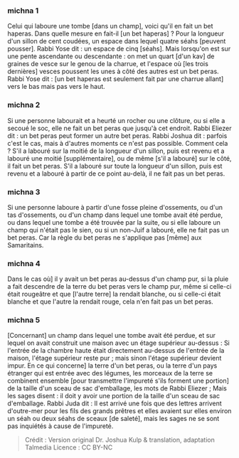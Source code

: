 
### michna 1
Celui qui laboure une tombe [dans un champ], voici qu'il en fait un bet haperas. Dans quelle mesure en fait-il [un bet haperas] ? Pour la longueur d'un sillon de cent coudées, un espace dans lequel quatre séahs [peuvent pousser]. Rabbi Yose dit : un espace de cinq [séahs]. Mais lorsqu'on est sur une pente ascendante ou descendante : on met un quart [d'un kav] de graines de vesce sur le genou de la charrue, et l'espace où [les trois dernières] vesces poussent les unes à côté des autres est un bet peras. Rabbi Yose dit : [un bet haperas est seulement fait par une charrue allant] vers le bas mais pas vers le haut.

### michna 2
Si une personne labourait et a heurté un rocher ou une clôture, ou si elle a secoué le soc, elle ne fait un bet peras que jusqu'à cet endroit. Rabbi Eliezer dit : un bet peras peut former un autre bet peras. Rabbi Joshua dit : parfois c'est le cas, mais à d'autres moments ce n'est pas possible. Comment cela ? S'il a labouré sur la moitié de la longueur d'un sillon, puis est revenu et a labouré une moitié [supplémentaire], ou de même [s'il a labouré] sur le côté, il fait un bet peras. S'il a labouré sur toute la longueur d'un sillon, puis est revenu et a labouré à partir de ce point au-delà, il ne fait pas un bet peras.

### michna 3
Si une personne laboure à partir d'une fosse pleine d'ossements, ou d'un tas d'ossements, ou d'un champ dans lequel une tombe avait été perdue, ou dans lequel une tombe a été trouvée par la suite, ou si elle laboure un champ qui n'était pas le sien, ou si un non-Juif a labouré, elle ne fait pas un bet peras. Car la règle du bet peras ne s'applique pas [même] aux Samaritains.

### michna 4
Dans le cas où] il y avait un bet peras au-dessus d'un champ pur, si la pluie a fait descendre de la terre du bet peras vers le champ pur, même si celle-ci était rougeâtre et que [l'autre terre] la rendait blanche, ou si celle-ci était blanche et que l'autre la rendait rouge, cela n'en fait pas un bet peras.

### michna 5
[Concernant] un champ dans lequel une tombe avait été perdue, et sur lequel on avait construit une maison avec un étage supérieur au-dessus : Si l'entrée de la chambre haute était directement au-dessus de l'entrée de la maison, l'étage supérieur reste pur ; mais sinon l'étage supérieur devient impur. En ce qui concerne] la terre d'un bet peras, ou la terre d'un pays étranger qui est entrée avec des légumes, les morceaux de la terre se combinent ensemble [pour transmettre l'impureté s'ils forment une portion] de la taille d'un sceau de sac d'emballage, les mots de Rabbi Eliezer ; Mais les sages disent : il doit y avoir une portion de la taille d'un sceau de sac d'emballage. Rabbi Juda dit : Il est arrivé une fois que des lettres arrivent d'outre-mer pour les fils des grands prêtres et elles avaient sur elles environ un séah ou deux séahs de sceaux [de saleté], mais les sages ne se sont pas inquiétés à cause de l'impureté.

>Crédit : Version original Dr. Joshua Kulp & translation, adaptation Talmedia
>Licence : CC BY-NC